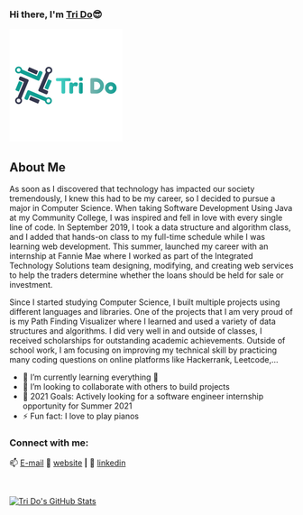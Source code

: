 ### Hi there, I'm [Tri Do][website]😎

[![Website](https://raw.githubusercontent.com/tricaodo/tricaodo/main/logo.png)](http://tricaodo.herokuapp.com/)

## About Me
As soon as I discovered that technology has impacted our society tremendously, I knew this had to be my career, so I decided to pursue a major in Computer Science. When taking Software Development Using Java at my Community College, I was inspired and fell in love with every single line of code. In September 2019, I took a data structure and algorithm class, and I added that hands-on class to my full-time schedule while I was learning web development. This summer, launched my career with an internship at Fannie Mae where I worked as part of the Integrated Technology Solutions team designing, modifying, and creating web services to help the traders determine whether the loans should be held for sale or investment.

Since I started studying Computer Science, I built multiple projects using different languages and libraries. One of the projects that I am very proud of is my Path Finding Visualizer where I learned and used a variety of data structures and algorithms. I did very well in and outside of classes, I received scholarships for outstanding academic achievements. Outside of school work, I am focusing on improving my technical skill by practicing many coding questions on online platforms like Hackerrank, Leetcode,...

- 🌱 I’m currently learning everything 🤣
- 👯 I’m looking to collaborate with others to build projects
- 🥅 2021 Goals: Actively looking for a software engineer internship opportunity for Summer 2021
- ⚡ Fun fact: I love to play pianos


### Connect with me:

📫 [E-mail](mailto:trido1903@gmail.com)
🏡 [website][website] **|** 
👔 [linkedin][linkedin]

<br />

[![Tri Do's GitHub Stats](https://github-readme-stats.anuraghazra1.vercel.app/api?username=tricaodo&show_icons=true&title_color=fff&icon_color=F2BDFF&text_color=9f9f9f&bg_color=151515)](https://github-readme-stats.vercel.app/api?username=tricaodo)

[website]: http://tricaodo.herokuapp.com/
[linkedin]: https://www.linkedin.com/in/tri-cao-do/
